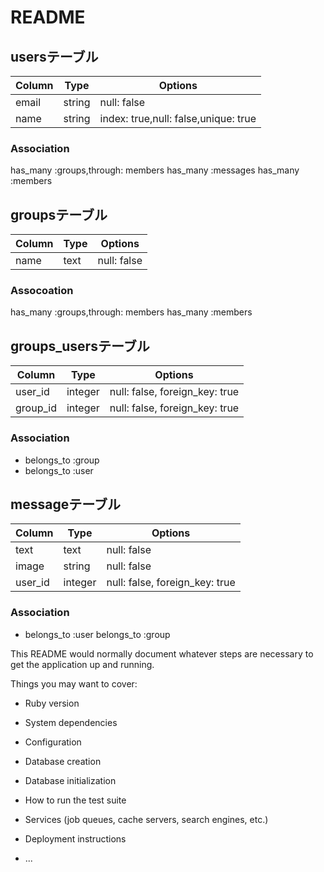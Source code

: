 # README
## usersテーブル
|Column|Type|Options|
|------|----|-------|
|email|string|null: false|
|name|string|index: true,null: false,unique: true|
### Association
has_many :groups,through: members
has_many :messages
has_many :members

## groupsテーブル
|Column|Type|Options|
|------|----|-------|
|name|text|null: false|
### Assocoation
has_many :groups,through: members
has_many :members

## groups_usersテーブル
|Column|Type|Options|
|------|----|-------|
|user_id|integer|null: false, foreign_key: true|
|group_id|integer|null: false, foreign_key: true|
### Association
- belongs_to :group
- belongs_to :user

## messageテーブル
|Column|Type|Options|
|------|----|-------|
|text|text|null: false|
|image|string|null: false|
|user_id|integer|null: false, foreign_key: true|
### Association
- belongs_to :user
  belongs_to :group


This README would normally document whatever steps are necessary to get the
application up and running.

Things you may want to cover:

* Ruby version

* System dependencies

* Configuration

* Database creation

* Database initialization

* How to run the test suite

* Services (job queues, cache servers, search engines, etc.)

* Deployment instructions

* ...
